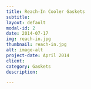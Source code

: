 ```yaml
---
title: Reach-In Cooler Gaskets
subtitle:
layout: default
modal-id: 2
date: 2014-07-17
img: reach-in.jpg
thumbnail: reach-in.jpg
alt: image-alt
project-date: April 2014
client:
category: Gaskets
description: 

---
```

